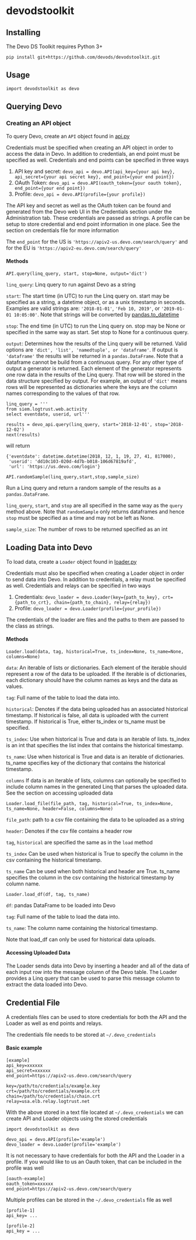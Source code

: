 # devodstoolkit

## Installing

The Devo DS Toolkit requires Python 3+

```
pip install git+https://github.com/devods/devodstoolkit.git
```

## Usage

`import devodstoolkit as devo`

## Querying Devo

### Creating an API object

To query Devo, create an `API` object found in [api.py](https://github.com/devods/devodstoolkit/blob/master/devodstoolkit/api.py)

Credentials must be specified when creating an API object in order to access the data in Devo.  In addition to credentials, an end point must be specified as well.  Credentials and end points can be specified in three ways

1. API key and secret: `devo_api = devo.API(api_key={your api key}, api_secret={your api secret key}, end_point={your end point})`
2. OAuth Token: `devo_api = devo.API(oauth_token={your oauth token}, end_point={your end point})`
3. Profile: `devo_api = devo.API(profile={your profile})`

The API key and secret as well as the OAuth token can be found and generated from the Devo web UI in the Credentials section under the Administration tab.  These credentials are passed as strings.  A profile can be setup to store credential and end point information in one place.  See the section on credentials file for more information 

The `end_point` for the US is `'https://apiv2-us.devo.com/search/query'` and
for the EU is `'https://apiv2-eu.devo.com/search/query'`

#### Methods

`API.query(linq_query, start, stop=None, output='dict')`  

`linq_query`: Linq query to run against Devo as a string

`start`: The start time (in UTC) to run the Linq query on.  start may be specified as a string, a datetime object, or as a unix timestamp in seconds.  Examples are valid strings are: `'2018-01-01'`,  `'Feb 10, 2019'`, or `'2019-01-01 10:05:00'`. Note that strings will be converted by [pandas.to_datetime](https://pandas.pydata.org/pandas-docs/stable/reference/api/pandas.to_datetime.html) 

`stop`: The end time (in UTC) to run the Linq query on. stop may be None or specified in the same way as start.  Set stop to None for a continuous query.

`output`: Determines how the results of the Linq query will be returned.  Valid options are `'dict', 'list', 'namedtuple', or 'dataframe'`.  If output is `'dataframe'` the results will be returned in a `pandas.DataFrame`.  Note that a dataframe cannot be build from a continuous query.  For any other type of output a generator is returned.  Each element of the generator represents one row data in the results of the Linq query. That row will be stored in the data structure specified by output.  For example, an output of `'dict'` means rows will be represented as dictionaries where the keys are the column names corresponding to the values of that row. 


```
linq_query = '''
from siem.logtrust.web.activity
select eventdate, userid, url'''  

results = devo_api.query(linq_query, start='2018-12-01', stop='2018-12-02')
next(results)
```
will return 
```
{'eventdate': datetime.datetime(2018, 12, 1, 19, 27, 41, 817000),
 'userid': 'dd10c103-020d-4d7b-b018-106d67819afd',
 'url': 'https://us.devo.com/login'}
 ```

`API.randomSample(linq_query,start,stop,sample_size)`

Run a Linq query and return a random sample of the results as a `pandas.DataFrame`.  

`linq_query`, `start`, and `stop` are all specified in the same way as the `query` method above. Note that `randomSample` only returns dataframes and hence `stop` must be specified as a time and may not be left as None.

`sample_size`: The number of rows to be returned specified as an int


## Loading Data into Devo

To load data, create a `Loader` object found in [loader.py](https://github.com/devods/devodstoolkit/blob/master/devodstoolkit/loader.py)

Credentials must also be specified when creating a Loader object in order to send data into Devo.  In addition to credentials, a relay must be specified as well.  Credentials and relays can be specified in two ways

1. Credentials: `devo_loader = devo.Loader(key={path_to_key}, crt={path_to_crt}, chain={path_to_chain}, relay={relay})`
2. Profile: `devo_loader = devo.Loader(profile={your_profile})`

The credentials of the loader are files and the paths to them are passed to the class as strings.  


#### Methods

`Loader.load(data, tag, historical=True, ts_index=None, ts_name=None, columns=None)`

`data`: An iterable of lists or dictionaries.  Each element of the iterable should represent a row of the data to be uploaded.  If the iterable is of dictionaries, each dictionary should have the column names as keys and the data as values.

`tag`: Full name of the table to load the data into.

`historical`: Denotes if the data being uploaded has an associated historical timestamp.  If historical is false, all data is uploaded with the current timestamp.  If historical is True, either ts_index or ts_name must be specified.  

`ts_index`: Use when historical is True and data is an iterable of lists.  ts_index is an int that specifies the list index that contains the historical timestamp.

`ts_name`: Use when historical is True and data is an iterable of dictionaries.  ts_name specifies key of the dictionary that contains the historical timestamp.

`columns` If data is an iterable of lists, columns can optionally be specified to include column names in the generated Linq that parses the uploaded data.  See the section on accessing uploaded data

`Loader.load_file(file_path, tag, historical=True, ts_index=None, ts_name=None, header=False, columns=None)`

`file_path`: path to a csv file containing the data to be uploaded as a string

`header`: Denotes if the csv file contains a header row

`tag`, `historical` are specified the same as in the `load` method

`ts_index` Can be used when historical is True to specify the column in the csv containing the historical timestamp.

`ts_name` Can be used when both historical and header are True.  ts_name specifies the column in the csv containing the historical timestamp by column name. 

`Loader.load_df(df, tag, ts_name)`

`df`: pandas DataFrame to be loaded into Devo

`tag`: Full name of the table to load the data into.

`ts_name`: The column name containing the historical timestamp.

Note that load_df can only be used for historical data uploads.

#### Accessing Uploaded Data

The Loader sends data into Devo by inserting a header and all of the data of each input row into the message column of the Devo table.  The Loader provides a Linq query that can be used to parse this message column to extract the data loaded into Devo.  

## Credential File

A credentials files can be used to store credentials for both the API and the Loader as well as end points and relays.

The credentials file needs to be stored at `~/.devo_credentials`

#### Basic example

```
[example]
api_key=xxxxxx
api_secret=xxxxxx
end_point=https://apiv2-us.devo.com/search/query

key=/path/to/credentials/example.key
crt=/path/to/credentials/example.crt
chain=/path/to/credentials/chain.crt
relay=usa.elb.relay.logtrust.net
```

With the above stored in a text file located at `~/.devo_credentials` we can create API and Loader objects using the stored credentials

```
import devodstoolkit as devo

devo_api = devo.API(profile='example')
devo_loader = devo.Loader(profile='example')
```

It is not necessary to have credentials for both the API and the Loader in a profile. 
If you would like to us an Oauth token, that can be included in the profile was well 

```
[oauth-example]
oauth_token=xxxxxx
end_point=https://apiv2-us.devo.com/search/query
```
Multiple profiles can be stored in the `~/.devo_credentials` file as well

```
[profile-1]
api_key= ...

[profile-2]
api_key = ...
```
